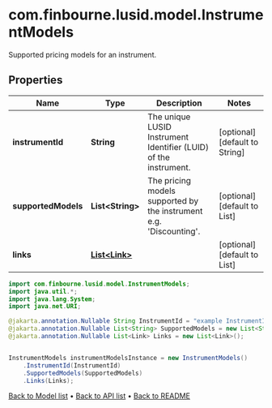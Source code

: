 # com.finbourne.lusid.model.InstrumentModels
Supported pricing models for an instrument.

## Properties

Name | Type | Description | Notes
------------ | ------------- | ------------- | -------------
**instrumentId** | **String** | The unique LUSID Instrument Identifier (LUID) of the instrument. | [optional] [default to String]
**supportedModels** | **List&lt;String&gt;** | The pricing models supported by the instrument e.g. &#39;Discounting&#39;. | [optional] [default to List<String>]
**links** | [**List&lt;Link&gt;**](Link.md) |  | [optional] [default to List<Link>]

```java
import com.finbourne.lusid.model.InstrumentModels;
import java.util.*;
import java.lang.System;
import java.net.URI;

@jakarta.annotation.Nullable String InstrumentId = "example InstrumentId";
@jakarta.annotation.Nullable List<String> SupportedModels = new List<String>();
@jakarta.annotation.Nullable List<Link> Links = new List<Link>();


InstrumentModels instrumentModelsInstance = new InstrumentModels()
    .InstrumentId(InstrumentId)
    .SupportedModels(SupportedModels)
    .Links(Links);
```


[Back to Model list](../README.md#documentation-for-models) &#8226; [Back to API list](../README.md#documentation-for-api-endpoints) &#8226; [Back to README](../README.md)
